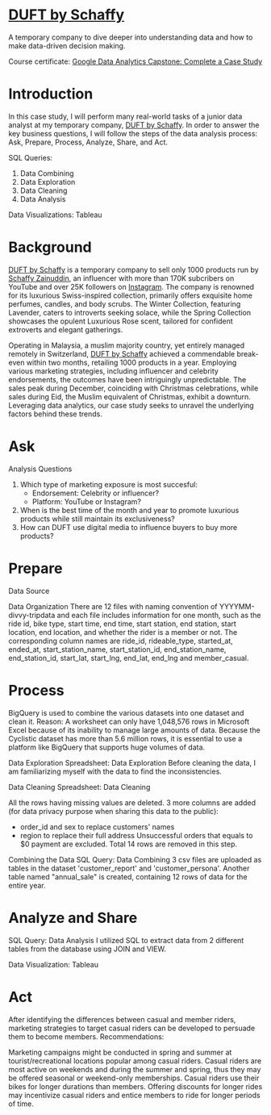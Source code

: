 # [DUFT by Schaffy](https://duftswiss.com/)
A temporary company to dive deeper into understanding data and how to make data-driven decision making.

Course certificate: [Google Data Analytics Capstone: Complete a Case Study](https://www.coursera.org/account/accomplishments/verify/P67G9BM7HW47)

# Introduction
In this case study, I will perform many real-world tasks of a junior data analyst at my temporary company, [DUFT by Schaffy](https://duftswiss.com/). In order to answer the key business questions, I will follow the steps of the data analysis process: Ask, Prepare, Process, Analyze, Share, and Act.

SQL Queries:
01. Data Combining
02. Data Exploration
03. Data Cleaning
04. Data Analysis

Data Visualizations: Tableau

# Background
[DUFT by Schaffy](https://duftswiss.com/) is a temporary company to sell only 1000 products run by [Schaffy Zainuddin](https://www.youtube.com/@schaffyzainuddin/), an influencer with more than 170K subcribers on YouTube and over 25K followers on [Instagram](https://www.instagram.com/schaffybuffy/). The company is renowned for its luxurious Swiss-inspired collection, primarily offers exquisite home perfumes, candles, and body scrubs. The Winter Collection, featuring Lavender, caters to introverts seeking solace, while the Spring Collection showcases the opulent Luxurious Rose scent, tailored for confident extroverts and elegant gatherings.

Operating in Malaysia, a muslim majority country, yet entirely managed remotely in Switzerland, [DUFT by Schaffy](https://duftswiss.com/) achieved a commendable break-even within two months, retailing 1000 products in a year. Employing various marketing strategies, including influencer and celebrity endorsements, the outcomes have been intriguingly unpredictable. The sales peak during December, coinciding with Christmas celebrations, while sales during Eid, the Muslim equivalent of Christmas, exhibit a downturn. Leveraging data analytics, our case study seeks to unravel the underlying factors behind these trends.


# Ask

Analysis Questions

1. Which type of marketing exposure is most succesful:
   - Endorsement: Celebrity or influencer?
   - Platform: YouTube or Instagram?
1. When is the best time of the month and year to promote luxurious products while still maintain its exclusiveness?
1. How can DUFT use digital media to influence buyers to buy more products?

# Prepare
Data Source

Data Organization
There are 12 files with naming convention of YYYYMM-divvy-tripdata and each file includes information for one month, such as the ride id, bike type, start time, end time, start station, end station, start location, end location, and whether the rider is a member or not. The corresponding column names are ride_id, rideable_type, started_at, ended_at, start_station_name, start_station_id, end_station_name, end_station_id, start_lat, start_lng, end_lat, end_lng and member_casual.

# Process
BigQuery is used to combine the various datasets into one dataset and clean it.
Reason:
A worksheet can only have 1,048,576 rows in Microsoft Excel because of its inability to manage large amounts of data. Because the Cyclistic dataset has more than 5.6 million rows, it is essential to use a platform like BigQuery that supports huge volumes of data.

Data Exploration
Spreadsheet: Data Exploration
Before cleaning the data, I am familiarizing myself with the data to find the inconsistencies.

Data Cleaning
Spreadsheet: Data Cleaning

All the rows having missing values are deleted.
3 more columns are added (for data privacy purpose when sharing this data to the public):
- order_id and sex to replace customers' names
- region to replace their full address
Unsuccessful orders that equals to $0 payment are excluded.
Total 14 rows are removed in this step.

Combining the Data
SQL Query: Data Combining
3 csv files are uploaded as tables in the dataset 'customer_report' and 'customer_persona'. Another table named "annual_sale" is created, containing 12 rows of data for the entire year.

# Analyze and Share
SQL Query: Data Analysis
I utilized SQL to extract data from 2 different tables from the database using JOIN and VIEW.

Data Visualization: Tableau

# Act
After identifying the differences between casual and member riders, marketing strategies to target casual riders can be developed to persuade them to become members.
Recommendations:

Marketing campaigns might be conducted in spring and summer at tourist/recreational locations popular among casual riders.
Casual riders are most active on weekends and during the summer and spring, thus they may be offered seasonal or weekend-only memberships.
Casual riders use their bikes for longer durations than members. Offering discounts for longer rides may incentivize casual riders and entice members to ride for longer periods of time.
